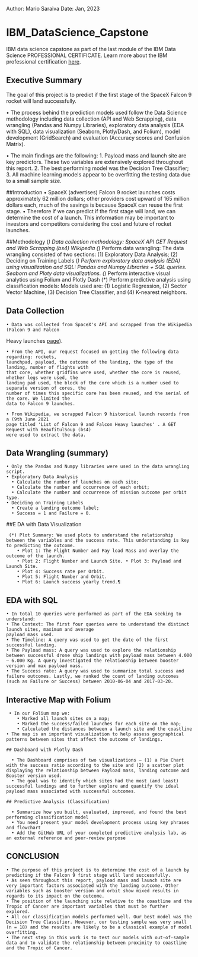 Author: Mario Saraiva
Date: Jan, 2023

# IBM_DataScience_Capstone
  IBM data science capstone as part of the last module of the  IBM Data Science PROFESSIONAL CERTIFICATE.
  Learn more about the IBM professional certification [here](https://www.coursera.org/professional-certificates/ibm-data-science).


## Executive Summary
  The goal of this project is to predict if the first stage of the SpaceX Falcon 9 rocket will
  land successfully.

  • The process behind the prediction models used follow the Data Science methodology
  including data collection (API and Web Scrapping), data wrangling (Pandas and Numpy
  Libraries), exploratory data analysis (EDA with SQL), data visualization (Seaborn,
  Plotly/Dash, and Folium), model development (GridSearch) and evaluation (Accuracy
  scores and Confusion Matrix).

  • The main findings are the following:
    1. Payload mass and launch site are key predictors. These two variables are extensively explored
    throughout this report.
    2. The best performing model was the Decision Tree Classifier;
    3. All machine learning models appear to be overfitting the testing data due to a small sample size.
    
 ##Introduction
    • SpaceX (advertises) Falcon 9 rocket launches costs approximately 62 million dollars;
    other providers cost upward of 165 million dollars each, much of the savings is
    because SpaceX can reuse the first stage.
    • Therefore if we can predict if the first stage will land, we can determine the cost
    of a launch. This information may be important to investors and competitors
    considering the cost and future of rocket launches.
  
  ##Methodology
      (*) Data collection methodology: SpaceX API GET Request and Web Scrapping (bs4) Wikipedia
      (*) Perform data wrangling: The data wrangling consisted of two sections: (1) Exploratory Data Analysis; (2) Deciding on Training Labels
      (*) Perform exploratory data analysis (EDA) using visualization and SQL: Pandas and Numpy Libraries + SQL queries. Seaborn and Ploty data visualizations.
      (*) Perform interactive visual analytics using Folium and Plotly Dash
      (*) Perform predictive analysis using classification models: Models used are: 
        (1) Logistic Regression, 
        (2) Sector Vector Machine, 
        (3) Decision Tree Classifier, and 
        (4) K-nearest neighbors.

  ## Data Collection
  
    • Data was collected from SpaceX's API and scrapped from the Wikipedia (Falcon 9 and Falcon
  Heavy launches [page]((https://en.wikipedia.org/wiki/List_of_Falcon_9_and_Falcon_Heavy_launches))).
  
    • From the API, our request focused on getting the following data regarding: rockets,
    launchpad, payload, the outcome of the landing, the type of the landing, number of flights with
    that core, whether gridfins were used, whether the core is reused, whether legs were used, the
    landing pad used, the block of the core which is a number used to separate version of cores, the
    number of times this specific core has been reused, and the serial of the core. We limited the
    data to Falcon 9 launches.

    • From Wikipedia, we scrapped Falcon 9 historical launch records from a (9th June 2021
    page titled 'List of Falcon 9 and Falcon Heavy launches' . A GET Request with BeaufitulSoup (bs4)
    were used to extract the data.
  
  ## Data Wrangling (summary)
  
    • Only the Pandas and Numpy libraries were used in the data wrangling script.
    • Exploratory Data Analysis
      • Calculate the number of launches on each site;
      • Calculate the number and occurrence of each orbit;
      • Calculate the number and occurrence of mission outcome per orbit type.
    • Deciding on Training Labels
      • Create a landing outcome label;
      • Success = 1 and Failure = 0.
   
   ##E DA with Data Visualization
   
     (*) Plot Summary: We used plots to understand the relationship between the variables and the success rate. This understanding is key to predicting the outcome.
        • Plot 1: The Flight Number and Pay load Mass and overlay the outcome of the launch.
        • Plot 2: Flight Number and Launch Site. • Plot 3: Payload and Launch Site.
        • Plot 4: Success rate per Orbit.
        • Plot 5: Flight Number and Orbit.
        • Plot 6: Launch success yearly trend.¶
      
   ## EDA with SQL
    • In total 10 queries were performed as part of the EDA seeking to understand:
    • The Context: The first four queries were to understand the distinct launch sites, maximum and average
    payload mass used.
    • The Timeline: A query was used to get the date of the first successful landing.
    • The Payload mass: A query was used to explore the relationship between successful drone ship landings with payload mass between 4.000 – 6.000 Kg. A query investigated the relationship between booster version and max payload mass.
    • The Success rate: A query was used to summarize total success and failure outcomes. Lastly, we ranked the count of landing outcomes (such as Failure or Success) between 2010-06-04 and 2017-03-20.
    
   ## Interactive Map with Folium
     • In our Folium map we:
        • Marked all launch sites on a map;
        • Marked the success/failed launches for each site on the map;
        • Calculated the distances between a launch site and the coastline
    • The map is an important visualization to help assess geographical patterns between sites that affect the outcome of landings.
    
    ## Dashboard with Plotly Dash
    
      • The Dashboard comprises of two visualizations – (1) a Pie Chart with the success ratio according to the site and (2) a scatter plot   displaying the relationship between Payload mass, landing outcome and Booster version used.
      • The goal was to identify which sites had the most (and least) successful landings and to further explore and quantify the ideal payload mass associated with successful outcomes.
    
    ## Predictive Analysis (Classification)
    
      • Summarize how you built, evaluated, improved, and found the best performing classification model
      • You need present your model development process using key phrases and flowchart
      • Add the GitHub URL of your completed predictive analysis lab, as an external reference and peer-review purpose
      
   ## CONCLUSION
   
    • The purpose of this project is to determine the cost of a launch by predicting if the Falcon 9 first stage will land successfully.
    • As seen throughout this report, payload mass and launch site are very important factors associated with the landing outcome. Other variables such as booster version and orbit show mixed results in regards to its impact on the outcome.
    • The position of the launching site relative to the coastline and the Tropic of Cancer are important variables that must be further explored.
    • All our classification models performed well. Our best model was the Decision Tree Classifier. However, our testing sample was very small (n = 18) and the results are likely to be a classical example of model overfitting.
    • The next step in this work is to test our models with out-of-sample data and to validate the relationship between proximity to coastline and the Tropic of Cancer.
